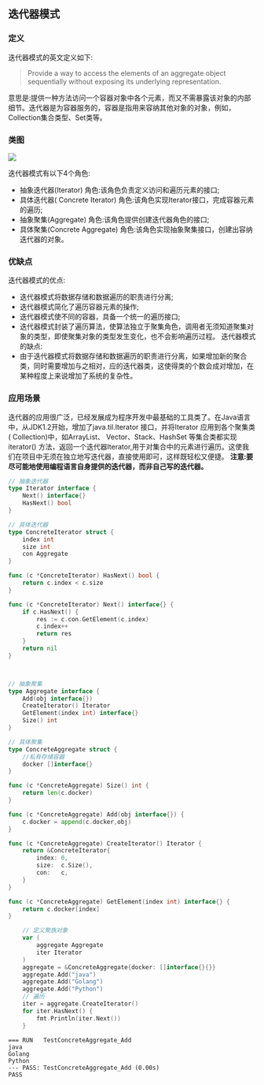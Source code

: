 
## 迭代器模式

### 定义
迭代器模式的英文定义如下:
> Provide a way to access the elements of an aggregate object sequentially without exposing its underlying representation.

意思是:提供一种方法访问一个容器对象中各个元素，而又不需暴露该对象的内部细节。迭代器是为容器服务的，容器是指用来容纳其他对象的对象，例如，Collection集合类型、Set类等。

### 类图

![](https://img.mukewang.com/5db7e8ef00012cfc06200286.png)

迭代器模式有以下4个角色:
* 抽象迭代器(Iterator) 角色:该角色负责定义访问和遍历元素的接口;
* 具体迭代器( Concrete Iterator) 角色:该角色实现Iterator接口，完成容器元素的遍历;
* 抽象聚集(Aggregate) 角色:该角色提供创建迭代器角色的接口;
* 具体聚集(Concrete Aggregate) 角色:该角色实现抽象聚集接口，创建出容纳迭代器的对象。

### 优缺点
迭代器模式的优点:
* 迭代器模式将数据存储和数据遍历的职责进行分离;
* 迭代器模式简化了遍历容器元素的操作;
* 迭代器模式使不同的容器，具备一个统一的遍历接口;
* 迭代器模式封装了遍历算法，使算法独立于聚集角色，调用者无须知道聚集对象的类型，即使聚集对象的类型发生变化，也不会影响遍历过程。
迭代器模式的缺点:
* 由于迭代器模式将数据存储和数据遍历的职责进行分离，如果增加新的聚合类，同时需要增加与之相对，应的迭代器类，这使得类的个数会成对增加，在某种程度上来说增加了系统的复杂性。
### 应用场景
迭代器的应用很广泛，已经发展成为程序开发中最基础的工具类了。在Java语言中，从JDK1.2开始，增加了java.til.lterator 接口，并将Iterator 应用到各个聚集类( Collection)中，如ArrayList、 Vector、Stack、HashSet 等集合类都实现iterator() 方法，返回一个迭代器Iterator,用于对集合中的元素进行遍历。这使我们在项目中无须在独立地写迭代器，直接使用即可，这样既轻松又便捷。
**注意:要尽可能地使用编程语言自身提供的迭代器，而非自己写的迭代器。**



```go
// 抽象迭代器
type Iterator interface {
	Next() interface{}
	HasNext() bool
}

// 具体迭代器
type ConcreteIterator struct {
	index int
	size int
	con Aggregate
}

func (c *ConcreteIterator) HasNext() bool {
	return c.index < c.size
}

func (c *ConcreteIterator) Next() interface{} {
	if c.HasNext() {
		res := c.con.GetElement(c.index)
		c.index++
		return res
	}
	return nil
}



// 抽象聚集
type Aggregate interface {
	Add(obj interface{})
	CreateIterator() Iterator
	GetElement(index int) interface{}
	Size() int
}

// 具体聚集
type ConcreteAggregate struct {
	//私有存储容器
	docker []interface{}
}

func (c *ConcreteAggregate) Size() int {
	return len(c.docker)
}

func (c *ConcreteAggregate) Add(obj interface{}) {
	c.docker = append(c.docker,obj)
}

func (c *ConcreteAggregate) CreateIterator() Iterator {
	return &ConcreteIterator{
		index: 0,
		size:  c.Size(),
		con:   c,
	}
}

func (c *ConcreteAggregate) GetElement(index int) interface{} {
	return c.docker[index]
}


```

```go
	// 定义聚族对象
	var (
		aggregate Aggregate
		iter Iterator
	)
	aggregate = &ConcreteAggregate{docker: []interface{}{}}
	aggregate.Add("java")
	aggregate.Add("Golang")
	aggregate.Add("Python")
	// 遍历
	iter = aggregate.CreateIterator()
	for iter.HasNext() {
		fmt.Println(iter.Next())
	}
```

```
=== RUN   TestConcreteAggregate_Add
java
Golang
Python
--- PASS: TestConcreteAggregate_Add (0.00s)
PASS
```